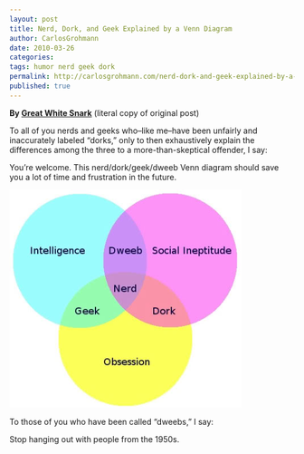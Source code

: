 ```yaml
---
layout: post
title: Nerd, Dork, and Geek Explained by a Venn Diagram
author: CarlosGrohmann
date: 2010-03-26
categories: 
tags: humor nerd geek dork
permalink: http://carlosgrohmann.com/nerd-dork-and-geek-explained-by-a-venn-diagram/
published: true
---
```


**By [Great White Snark](http://www.greatwhitesnark.com/2010/03/25/difference-between-nerd-dork-and-geek-explained-in-a-venn-diagram/)** (literal copy of original post)  



To all of you nerds and geeks who–like me–have been unfairly and inaccurately labeled “dorks,” only to then exhaustively explain the differences among the three to a more-than-skeptical offender, I say:  

You’re welcome. This nerd/dork/geek/dweeb Venn diagram should save you a lot of time and frustration in the future.  

![Nerd Dork Geek Venn Diagram](/img/Nerd_Dork_Geek_Venn_Diagram.jpg)  

To those of you who have been called “dweebs,” I say:  

Stop hanging out with people from the 1950s.  

